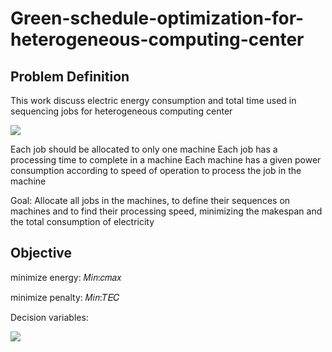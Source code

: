 # Green-schedule-optimization-for-heterogeneous-computing-center
## Problem Definition
This work discuss electric energy consumption and total time used in sequencing jobs for heterogeneous computing center

![](https://github.com/EE91941387EE/Green-schedule-optimization-for-heterogeneous-computing-center/blob/main/images/%E5%9C%96%E7%89%871.png)  

Each job should be allocated to only one machine
Each job has a processing time to complete in a machine
Each machine has a given power consumption according to speed of operation to process the job in the machine

Goal: Allocate all jobs in the machines, to define their sequences on machines and to find their processing speed, minimizing the makespan and the total consumption of electricity

## Objective

minimize energy:                                               𝑀𝑖𝑛:𝑐𝑚𝑎𝑥
 
minimize penalty:                                              𝑀𝑖𝑛:𝑇𝐸𝐶

Decision variables:

![](https://github.com/EE91941387EE/Green-schedule-optimization-for-heterogeneous-computing-center/blob/main/images/%E5%9C%96%E7%89%872.png)  
